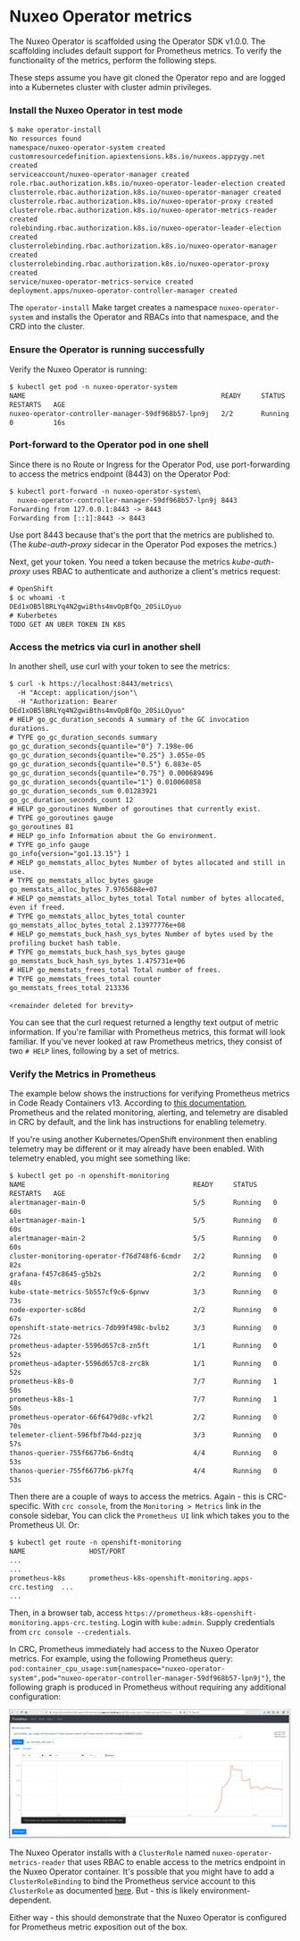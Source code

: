 # Nuxeo Operator metrics

The Nuxeo Operator is scaffolded using the Operator SDK v1.0.0. The scaffolding includes default support for Prometheus metrics. To verify the functionality of the metrics, perform the following steps.

These steps assume you have git cloned the Operator repo and are logged into a Kubernetes cluster with cluster admin privileges.

### Install the Nuxeo Operator in test mode

```shell
$ make operator-install 
No resources found
namespace/nuxeo-operator-system created
customresourcedefinition.apiextensions.k8s.io/nuxeos.appzygy.net created
serviceaccount/nuxeo-operator-manager created
role.rbac.authorization.k8s.io/nuxeo-operator-leader-election created
clusterrole.rbac.authorization.k8s.io/nuxeo-operator-manager created
clusterrole.rbac.authorization.k8s.io/nuxeo-operator-proxy created
clusterrole.rbac.authorization.k8s.io/nuxeo-operator-metrics-reader created
rolebinding.rbac.authorization.k8s.io/nuxeo-operator-leader-election created
clusterrolebinding.rbac.authorization.k8s.io/nuxeo-operator-manager created
clusterrolebinding.rbac.authorization.k8s.io/nuxeo-operator-proxy created
service/nuxeo-operator-metrics-service created
deployment.apps/nuxeo-operator-controller-manager created
```
The `operator-install` Make target creates a namespace `nuxeo-operator-system` and installs the Operator and RBACs into that namespace, and the CRD into the cluster.

### Ensure the Operator is running successfully

Verify the Nuxeo Operator is running:

```shell
$ kubectl get pod -n nuxeo-operator-system
NAME                                                 READY     STATUS    RESTARTS   AGE
nuxeo-operator-controller-manager-59df968b57-lpn9j   2/2       Running   0          16s
```

### Port-forward to the Operator pod in one shell

Since there is no Route or Ingress for the Operator Pod, use port-forwarding to access the metrics endpoint (8443) on the Operator Pod:

```shell
$ kubectl port-forward -n nuxeo-operator-system\
  nuxeo-operator-controller-manager-59df968b57-lpn9j 8443
Forwarding from 127.0.0.1:8443 -> 8443
Forwarding from [::1]:8443 -> 8443
```
Use port 8443 because that's the port that the metrics are published to. (The *kube-auth-proxy* sidecar in the Operator Pod exposes the metrics.)

Next, get your token. You need a token because the metrics *kube-auth-proxy* uses RBAC to authenticate and authorize a client's metrics request:
```shell
# OpenShift
$ oc whoami -t
DEd1xOB5lBRLYq4N2gwiBths4mvOpBfQo_20SiLOyuo
# Kuberbetes
TODO GET AN UBER TOKEN IN K8S
```
### Access the metrics via curl in another shell

In another shell, use curl with your token to see the metrics:

```shell
$ curl -k https://localhost:8443/metrics\
  -H "Accept: application/json"\
  -H "Authorization: Bearer DEd1xOB5lBRLYq4N2gwiBths4mvOpBfQo_20SiLOyuo"
# HELP go_gc_duration_seconds A summary of the GC invocation durations.
# TYPE go_gc_duration_seconds summary
go_gc_duration_seconds{quantile="0"} 7.198e-06
go_gc_duration_seconds{quantile="0.25"} 3.055e-05
go_gc_duration_seconds{quantile="0.5"} 6.883e-05
go_gc_duration_seconds{quantile="0.75"} 0.000689496
go_gc_duration_seconds{quantile="1"} 0.010060858
go_gc_duration_seconds_sum 0.01283921
go_gc_duration_seconds_count 12
# HELP go_goroutines Number of goroutines that currently exist.
# TYPE go_goroutines gauge
go_goroutines 81
# HELP go_info Information about the Go environment.
# TYPE go_info gauge
go_info{version="go1.13.15"} 1
# HELP go_memstats_alloc_bytes Number of bytes allocated and still in use.
# TYPE go_memstats_alloc_bytes gauge
go_memstats_alloc_bytes 7.9765688e+07
# HELP go_memstats_alloc_bytes_total Total number of bytes allocated, even if freed.
# TYPE go_memstats_alloc_bytes_total counter
go_memstats_alloc_bytes_total 2.13977776e+08
# HELP go_memstats_buck_hash_sys_bytes Number of bytes used by the profiling bucket hash table.
# TYPE go_memstats_buck_hash_sys_bytes gauge
go_memstats_buck_hash_sys_bytes 1.475731e+06
# HELP go_memstats_frees_total Total number of frees.
# TYPE go_memstats_frees_total counter
go_memstats_frees_total 213336

<remainder deleted for brevity>
```

You can see that the curl request returned a lengthy text output of metric information. If you're familiar with Prometheus metrics, this format will look familiar. If you've never looked at raw Prometheus metrics, they consist of two `# HELP` lines, following by a set of metrics.

### Verify the Metrics in Prometheus

The example below shows the instructions for verifying Prometheus metrics in Code Ready Containers v13. According to [this documentation](https://code-ready.github.io/crc/#administrative-tasks_gsg), Prometheus and the related monitoring, alerting, and telemetry are disabled in CRC by default, and the link has instructions for enabling telemetry.

If you're using another Kubernetes/OpenShift environment then enabling telemetry may be different or it may already have been enabled. With telemetry enabled, you might see something like:

```shell
$ kubectl get po -n openshift-monitoring
NAME                                          READY     STATUS    RESTARTS   AGE
alertmanager-main-0                           5/5       Running   0          60s
alertmanager-main-1                           5/5       Running   0          60s
alertmanager-main-2                           5/5       Running   0          60s
cluster-monitoring-operator-f76d748f6-6cmdr   2/2       Running   0          82s
grafana-f457c8645-g5b2s                       2/2       Running   0          48s
kube-state-metrics-5b557cf9c6-6pnwv           3/3       Running   0          73s
node-exporter-sc86d                           2/2       Running   0          67s
openshift-state-metrics-7db99f498c-bvlb2      3/3       Running   0          72s
prometheus-adapter-5596d657c8-zn5ft           1/1       Running   0          52s
prometheus-adapter-5596d657c8-zrc8k           1/1       Running   0          52s
prometheus-k8s-0                              7/7       Running   1          50s
prometheus-k8s-1                              7/7       Running   1          50s
prometheus-operator-66f6479d8c-vfk2l          2/2       Running   0          70s
telemeter-client-596fbf7b4d-pzzjq             3/3       Running   0          57s
thanos-querier-755f6677b6-6ndtq               4/4       Running   0          53s
thanos-querier-755f6677b6-pk7fq               4/4       Running   0          53s
```

Then there are a couple of ways to access the metrics. Again - this is CRC-specific. With `crc console`, from the `Monitoring > Metrics` link in the console sidebar,  You can click the `Prometheus UI` link which takes you to the Prometheus UI. Or:

```shell
$ kubectl get route -n openshift-monitoring
NAME                HOST/PORT                                             ...
...
prometheus-k8s      prometheus-k8s-openshift-monitoring.apps-crc.testing  ...
...
```

Then, in a browser tab, access `https://prometheus-k8s-openshift-monitoring.apps-crc.testing`. Login with `kube:admin`. Supply credentials from `crc console --credentials`. 

In CRC, Prometheus immediately had access to the Nuxeo Operator metrics. For example, using the following Prometheus query: `pod:container_cpu_usage:sum{namespace="nuxeo-operator-system",pod="nuxeo-operator-controller-manager-59df968b57-lpn9j"}`, the following graph is produced  in Prometheus without requiring any additional configuration:

![](../resources/images/prometheus.png)

The Nuxeo Operator installs with a `ClusterRole` named `nuxeo-operator-metrics-reader` that uses RBAC to enable access to the metrics endpoint in the Nuxeo Operator container. It's possible that you might have to add a `ClusterRoleBinding` to bind the Prometheus service account to this `ClusterRole` as documented [here](https://book.kubebuilder.io/reference/metrics.html). But - this is likely environment-dependent.

Either way - this should demonstrate that the Nuxeo Operator is configured for Prometheus metric exposition out of the box.



